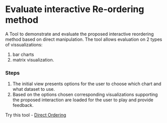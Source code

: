 # Evaluate interactive Re-ordering method

A Tool to demonstrate and evaluate the proposed interactive reordering method based on direct manipulation. The tool allows evaluation on 2 types of vissualizations: 
1. bar charts
2. matrix visualization.

### Steps

1. The initial view presents options for the user to choose which chart and what dataset to use.
2. Based on the options chosen corresponding visualizations supporting the proposed interaction are loaded for the user to play and provide feedback.

Try this tool - [Direct Ordering](https://bharatkumarkale.github.io/DirectOrdering/)
